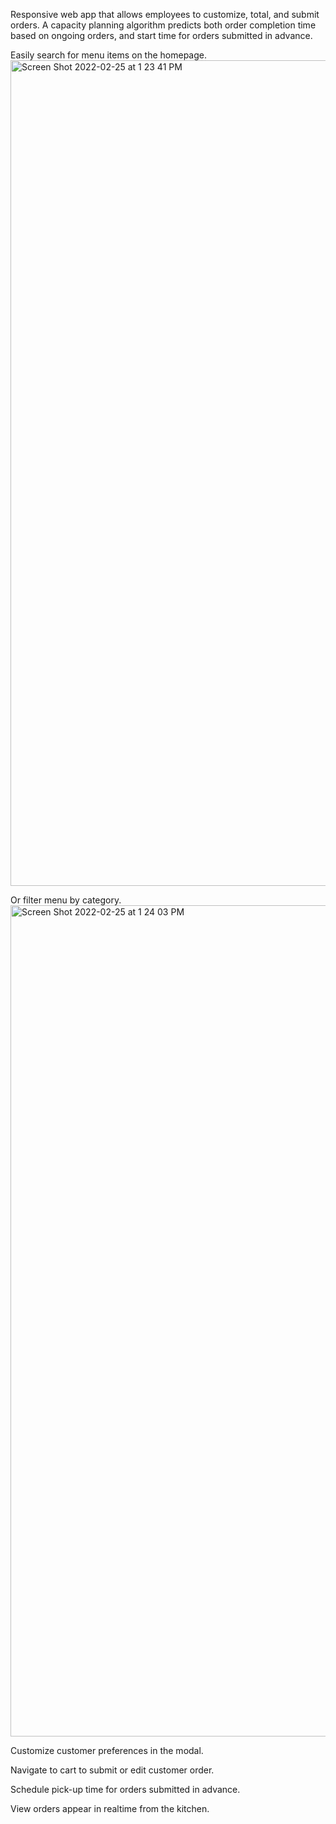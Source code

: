 
Responsive web app that allows employees to customize, total, and submit orders. A capacity planning algorithm predicts both order completion time based on ongoing orders, and start time for orders submitted in advance.

Easily search for menu items on the homepage. 
<img width="1321" alt="Screen Shot 2022-02-25 at 1 23 41 PM" src="https://user-images.githubusercontent.com/61764962/155806856-50669670-c6d6-4781-a3cf-6d0d9368acbe.png">


Or filter menu by category. 
<img width="1330" alt="Screen Shot 2022-02-25 at 1 24 03 PM" src="https://user-images.githubusercontent.com/61764962/155807888-66f15abc-eae2-4c5a-b3e7-cd725275dbf8.png">


Customize customer preferences in the modal. 


Navigate to cart to submit or edit customer order. 

Schedule pick-up time for orders submitted in advance. 

View orders appear in realtime from the kitchen. 
